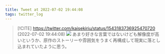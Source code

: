 ```yaml
---
title: Tweet at 2022-07-02 19:44:08
tags: twitter_log
---
```


> [!CITE] https://twitter.com/kaisekiriu/status/1543183736925470720 (2022-07-02 19:44:08)
> ![](https://twitter.com/kaisekiriu/status/1543183736925470720)
> あまり好きな言葉ではないけども解像度が高いというか、原作のストーリーや雰囲気をうまく再構成して現実に落とし込まれていたように思う。
